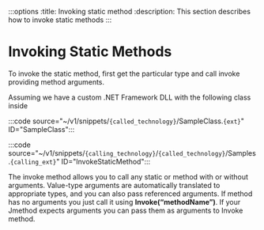 :::options
:title: Invoking static method
:description: This section describes how to invoke static methods
:::

# Invoking Static Methods

To invoke the static method, first get the particular type and call invoke providing method arguments.

Assuming we have a custom .NET Framework DLL with the following class inside

:::code source="~/v1/snippets/`{called_technology}`/SampleClass.`{ext}`" ID="SampleClass":::

:::code source="~/v1/snippets/`{calling_technology}`/`{called_technology}`/Samples.`{calling_ext}`" ID="InvokeStaticMethod":::

The invoke method allows you to call any static or method with or without arguments. Value-type arguments are automatically translated to appropriate types, and you can also pass referenced arguments. If method has no arguments you just call it using **Invoke(“methodName”)**. If your Jmethod expects arguments you can pass them as arguments to Invoke method.

